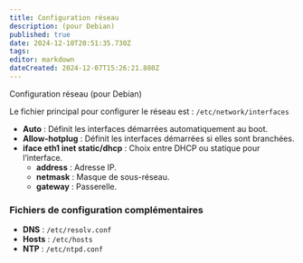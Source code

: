 ```yaml
---
title: Configuration réseau
description: (pour Debian)
published: true
date: 2024-12-10T20:51:35.730Z
tags: 
editor: markdown
dateCreated: 2024-12-07T15:26:21.880Z
---
```


Configuration réseau (pour Debian)

Le fichier principal pour configurer le réseau est : `/etc/network/interfaces`

- **Auto** : Définit les interfaces démarrées automatiquement au boot.    
- **Allow-hotplug** : Définit les interfaces démarrées si elles sont branchées.    
- **iface eth1 inet static/dhcp** : Choix entre DHCP ou statique pour l’interface.    
    - **address** : Adresse IP.        
    - **netmask** : Masque de sous-réseau.        
    - **gateway** : Passerelle.        

### Fichiers de configuration complémentaires

- **DNS** : `/etc/resolv.conf`    
- **Hosts** : `/etc/hosts`    
- **NTP** : `/etc/ntpd.conf`    
